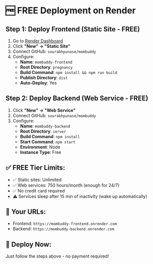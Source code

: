 # 🆓 FREE Deployment on Render

## Step 1: Deploy Frontend (Static Site - FREE)

1. Go to [Render Dashboard](https://dashboard.render.com)
2. Click **"New" → "Static Site"**
3. Connect GitHub: `sourabhpunase/mombuddy`
4. Configure:
   - **Name**: `mombuddy-frontend`
   - **Root Directory**: `pregnancy`
   - **Build Command**: `npm install && npm run build`
   - **Publish Directory**: `dist`
   - **Auto-Deploy**: Yes

## Step 2: Deploy Backend (Web Service - FREE)

1. Click **"New" → "Web Service"**
2. Connect GitHub: `sourabhpunase/mombuddy`
3. Configure:
   - **Name**: `mombuddy-backend`
   - **Root Directory**: `server`
   - **Build Command**: `npm install`
   - **Start Command**: `npm start`
   - **Environment**: Node
   - **Instance Type**: Free

## ✅ FREE Tier Limits:
- ✅ Static sites: Unlimited
- ✅ Web services: 750 hours/month (enough for 24/7)
- ✅ No credit card required
- ⚠️ Services sleep after 15 min of inactivity (wake up automatically)

## 🔗 Your URLs:
- Frontend: `https://mombuddy-frontend.onrender.com`
- Backend: `https://mombuddy-backend.onrender.com`

## 🚀 Deploy Now:
Just follow the steps above - no payment required!